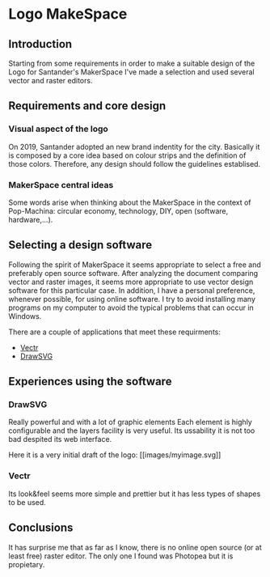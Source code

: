 # Logo MakeSpace
## Introduction
Starting from some requirements in order to make a suitable design of the Logo for Santander's MakerSpace I've made a selection and used several vector and raster editors.

## Requirements and core design
### Visual aspect of the logo
On 2019, Santander adopted an new brand indentity for the city. Basically it is composed by a core idea based on colour strips and the definition of those colors. Therefore, any design should follow the guidelines establised.

### MakerSpace central ideas
Some words arise when thinking about the MakerSpace in the context of Pop-Machina: circular economy, technology, DIY, open (software, hardware,...). 

## Selecting a design software
Following the spirit of MakerSpace it seems appropriate to select a free and preferably open source software.  After analyzing the document comparing vector and raster images, it seems more appropriate to use vector design software for this particular case. 
In addition, I have a personal preference, whenever possible, for using online software. I try to avoid installing many programs on my computer to avoid the typical problems that can occur in Windows.

There are a couple of applications that meet these requirments: 
- <a href="http://vectr.com/"> Vectr </a>
- <a href="http://www.drawsvg.org"> DrawSVG </a> 

## Experiences using the software
### DrawSVG
Really powerful and with a lot of graphic elements Each element is highly configurable and the layers facility is very useful. Its ussability it is not too bad despited its web interface.

Here it is a very initial draft of the logo:
[[images/myimage.svg]]

### Vectr
Its look&feel seems more simple and prettier but it has less types of shapes to be used.

## Conclusions
It has surprise me that as far as I know, there is no online open source (or at least free) raster editor. The only one I found was Photopea but it is propietary. 
